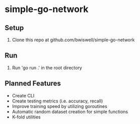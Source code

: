 # simple-go-network

## Setup
1. Clone this repo at github.com/bwiswell/simple-go-network

## Run
1. Run 'go run .' in the root directory

## Planned Features
- Create CLI
- Create testing metrics (i.e. accuracy, recall)
- Improve training speed by utilizing goroutines
- Automatic random dataset creation for simple functions
- K-fold utilities